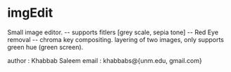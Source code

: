 imgEdit
=======

Small image editor.
     -- supports fitlers [grey scale, sepia tone]
     -- Red Eye removal
     -- chroma key compositing. 
          layering of two images, only supports green hue (green screen).


author : Khabbab Saleem 
email  : khabbabs@{unm.edu, gmail.com}